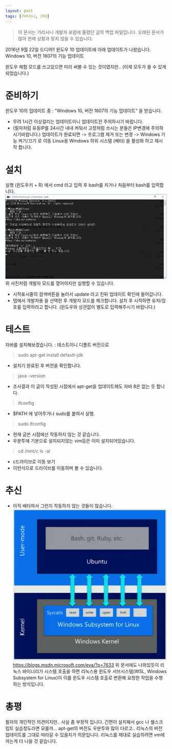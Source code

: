 ```yaml
---
layout: post
tags: [가리사니, 기타]
---
```


> 이 문서는 가리사니 개발자 포럼에 올렸던 글의 백업 파일입니다.
오래된 문서가 많아 현재 상황과 맞지 않을 수 있습니다.


2016년 9월 22일 드디어!!
윈도우 10 업데이트에 아래 업데이트가 나왔습니다.
Windows 10, 버전 1607의 기능 업데이트

윈도우 체험 모드를 쓰고있으면 미리 써볼 수 있는 것이였지만..
(이제 모두가 쓸 수 있게 되었습니다.)


# 준비하기
윈도우 10의 업데이트 중 : "Windows 10, 버전 1607의 기능 업데이트" 을 받습니다.
- 무려 1시간 이상걸리는 업데이트이니 업데이트전 주의하시기 바랍니다.
- (필자처럼 유동IP를 24시간 내내 켜둬서 고정처럼 쓰시는 분들은 IP변경에 주의하시기바랍니다.)
업데이트가 완료되면 -> 프로그램 제거 또는 변경 -> Windows 기능 켜기/끄기 로 이동
Linux용 Windows 하위 시스템 (베타) 을 활성화 하고 재시작 합니다.


# 설치
실행 (윈도우키 + R) 에서 cmd 라고 입력 후 bash를 치거나 처음부터 bash를 입력합니다.
![](/file/old/164.png)
위 사진처럼 개발자 모드를 열어야지만 실행할 수 있습니다.
- 시작표시줄의 검색버튼을 눌러서 update 라고 친뒤 업데이트 확인에 들어갑니다.
- 탭에서 개발자용 을 선택한 후 개발자 모드를 체크합니다.
설치 후 시작하면 유저/암호를 입력하라고 합니다.
(윈도우와 상관없이 별도로 입력해주시기 바랍니다.)


# 테스트
자바를 설치해보겠습니다. : 테스트이니 디폴트 버전으로
> sudo apt-get install default-jdk
- 설치기 완료된 후 버전을 확인합니다.
> java -version
- 조사결과 이 글이 작성된 시점에서 apt-get을 업데이트해도 자바 8은 없는 듯 합니다.
> ifconfig
- $PATH 에 넣어주거나 sudo를 붙여서 실행.
> sudo ifconfig
- 현재 글쓴 시점에선 작동하지 않는 것 같습니다.
- 우분투에 기본으로 설치되지않는 vim등은 이미 설치되어있습니다.
> cd /mnt/c
> ls -al
- c드라이브로 이동 보기
- 이런식으로 드라이브를 이동하며 볼 수 있습니다.


# 추신
- 아직 배타여서 그런지 작동하지 않는 것들이 많습니다.
![](/file/old/165.png)
https://blogs.msdn.microsoft.com/eva/?p=7633
위 문서에도 나와있듯이 리눅스 바이너리가 시스템 호출을 하면 리눅스용 윈도우 서브시스템(WSL, Windows Subsystem for Linux)이 이를 윈도우 시스템 호출로 변환해 요청한 작업을 수행하는 방식입니다.


# 총평
필자의 개인적인 의견이지만.. 사실 좀 부정적 입니다.
간편이 설치해서 gcc 나 쉘스크립트 실습정도라면 모를까... apt-get의 버전도 우분투와 많이 다르고..
리눅스의 버전 업데이트를 그대로 따라갈 수 있을지가 의문입니다.
리눅스를 제대로 실습하려면 vm에 까는게 더 나을 것 같습니다.
